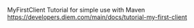 MyFirstClient Tutorial for simple use with Maven
https://developers.diem.com/main/docs/tutorial-my-first-client

